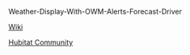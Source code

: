 Weather-Display-With-OWM-Alerts-Forecast-Driver

<a href="https://github.com/HubitatCommunity/Weather-Display-With-OWM-Alerts-Forecast-Driver/wiki">Wiki</a>

<a href="https://community.hubitat.com/t/release-weather-display-with-owm-alerts-forecast-driver/38557">Hubitat Community</a>
